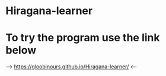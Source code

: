 # Hiragana-learner
# To try the program use the link below
--> https://gloobinours.github.io/Hiragana-learner/ <--
